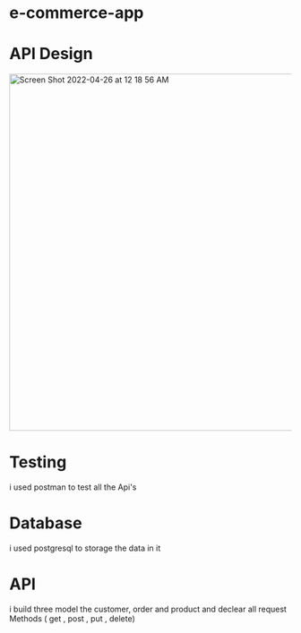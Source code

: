 # e-commerce-app
# API Design
<img width="638" alt="Screen Shot 2022-04-26 at 12 18 56 AM" src="https://user-images.githubusercontent.com/81861451/165178257-d1b84241-68f5-4d66-99ea-dfe0edeb0710.png">



# Testing 
i used postman to test all the Api's


# Database
i used postgresql to storage the data in it


# API
i build three model the customer, order and product
and declear all request Methods ( get , post , put , delete)
